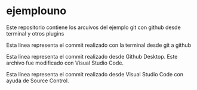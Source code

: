# ejemplouno
Este repositorio contiene los arcuivos del ejemplo git con github desde terminal y otros plugins

Esta linea representa el commit realizado con la terminal desde git a github

Esta linea representa el commit realizado desde Github Desktop. Este archivo fue modificado con Visual Studio Code.

Esta linea representa el commit realizado desde Visual Studio Code con ayuda de Source Control.